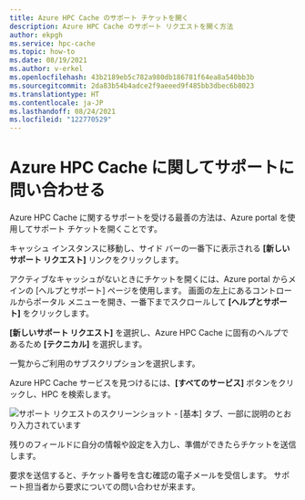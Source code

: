 ```yaml
---
title: Azure HPC Cache のサポート チケットを開く
description: Azure HPC Cache のサポート リクエストを開く方法
author: ekpgh
ms.service: hpc-cache
ms.topic: how-to
ms.date: 08/19/2021
ms.author: v-erkel
ms.openlocfilehash: 43b2189eb5c782a980db186781f64ea8a540bb3b
ms.sourcegitcommit: 2da83b54b4adce2f9aeeed9f485bb3dbec6b8023
ms.translationtype: HT
ms.contentlocale: ja-JP
ms.lasthandoff: 08/24/2021
ms.locfileid: "122770529"
---
```

# <a name="contact-support-for-help-with-azure-hpc-cache"></a>Azure HPC Cache に関してサポートに問い合わせる

Azure HPC Cache に関するサポートを受ける最善の方法は、Azure portal を使用してサポート チケットを開くことです。

キャッシュ インスタンスに移動し、サイド バーの一番下に表示される **[新しいサポート リクエスト]** リンクをクリックします。

アクティブなキャッシュがないときにチケットを開くには、Azure portal からメインの [ヘルプとサポート] ページを使用します。 画面の左上にあるコントロールからポータル メニューを開き、一番下までスクロールして **[ヘルプとサポート]** をクリックします。

**[新しいサポート リクエスト]** を選択し、Azure HPC Cache に固有のヘルプであるため **[テクニカル]** を選択します。

一覧からご利用のサブスクリプションを選択します。

Azure HPC Cache サービスを見つけるには、**[すべてのサービス]** ボタンをクリックし、HPC を検索します。

![サポート リクエストのスクリーンショット - [基本] タブ、一部に説明のとおり入力されています](media/hpc-cache-support-request.png)

残りのフィールドに自分の情報や設定を入力し、準備ができたらチケットを送信します。

要求を送信すると、チケット番号を含む確認の電子メールを受信します。 サポート担当者から要求についての問い合わせが来ます。
